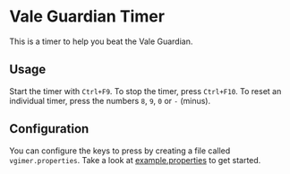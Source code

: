 Vale Guardian Timer
===================

This is a timer to help you beat the Vale Guardian.

Usage
-----

Start the timer with `Ctrl+F9`. To stop the timer, press `Ctrl+F10`.
To reset an individual timer, press the numbers `8`, `9`, `0` or `-` (minus).

Configuration
-------------

You can configure the keys to press by creating a file called `vgimer.properties`. Take a look at [example.properties][1] to get started.


[1]: https://github.com/half-digested-mass-effect/vgtimer/blob/master/example.properties
